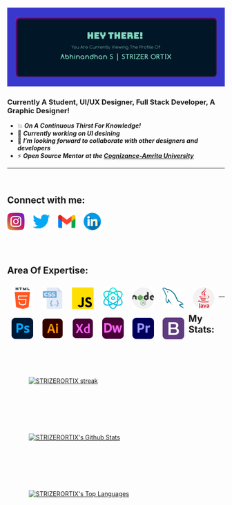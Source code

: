 ![](/assets/Profile%20Banner.png)

### Currently A Student, UI/UX Designer, Full Stack Developer, A Graphic Designer!

- 💥 <i><b>On A Continuous Thirst For Knowledge!</b></i>
- 🔮 <i><b>Currently working on UI desining</b></i>
- 📰 <i><b>I’m looking forward to collaborate with other designers and developers</b></i>
- ⚡ <i><b>Open Source Mentor at the [Cognizance-Amrita University][cognizance]  </b></i>

<hr>
<br>

## Connect with me:

[<img width="40px" style="margin-right:15px" src="assets/instagram.png" />][instagram]
[<img width="40px" style="margin-right:15px" src="assets/twitter.png" />][twitter]
[<img width="40px" style="margin-right:15px" src="assets/gmail.png" />][gmail]
[<img width="40px" style="margin-right:15px" src="assets/linkedin.png" />][Ln]

<br>

<br>

## Area Of Expertise:

<img align="left" alt="HTML5" width="50px" style="margin:10px"  src="assets/html-5.png" />
<img align="left" alt="CSS3" width="50px" style="margin:10px"  src="assets/css.png" />
<img align="left" alt="JavaScript" width="50px" style="margin:10px"  src="assets/js.png" />
<img align="left" alt="React" width="50px" style="margin:10px"  src="assets/reactjs.png" />
<img align="left" alt="Node.js" width="50px" style="margin:10px"  src="assets/nodejs.png" />
<img align="left" alt="MySQL" width="50px" style="margin:10px"  src="assets/mysql.png" />
<img align="left" alt="Java" width="50px" style="margin:10px"  src="assets/java.png" />
<img align="left" alt="photoshop" width="50px" style="margin:10px"  src="assets/photoshop.png" />
<img align="left" alt="illustrator" width="50px" style="margin:10px"  src="assets/illustrator.png" />
<img align="left" alt="xd" width="50px" style="margin:10px"  src="assets/xd.png" />
<img align="left" alt="Dreamweaver" width="50px" style="margin:10px"  src="assets/Dw.svg" />
<img align="left" alt="premeire pro" width="50px" style="margin:10px"  src="assets/premiere-pro.png" />
<img align="left" alt="Bootstrap" width="50px" style="margin:10px"  src="assets/bootstrap.png" />

<br>
<hr>

## My Stats:
<br>
<p>
    <a href="https://github.com/STRIZERORTIX/github-readme-streak-stats">
        <img style="margin:50px"  title="🔥 Get streak stats for your profile at git.io/streak-stats" alt="STRIZERORTIX streak" src="https://github-readme-streak-stats.herokuapp.com?user=STRIZERORTIX&theme=midnight-purple&hide_border=true&border=DD0404&ring=00DDCF&background=000000&stroke=00DDAA&fire=DD08DC&currStreakNum=DD0202"/>
    </a>
</p>
<p>
     <a href="https://github.com/STRIZERORTIX/github-readme-stats"><img alt="STRIZERORTIX's Github Stats" style="margin:50px"  src="https://github-readme-stats.vercel.app/api?username=STRIZERORTIX&show_icons=true&count_private=true&theme=react&hide_border=true&bg_color=0D1117" /></a>
</p>
<p>
    <a href="https://github.com/SubhamRaoniar28/github-readme-stats"><img alt="STRIZERORTIX's Top Languages" style="margin:50px" src="https://github-readme-stats.vercel.app/api/top-langs/?username=STRIZERORTIX&langs_count=5&theme=midnight-purple&hide_border=true/"></a>
</p>

<br>


[twitter]: https://twitter.com/Strizer_Ortix
[cognizance]: https://github.com/cognizance-amrita
[instagram]: https://www.instagram.com/strizer_ortix/
[devpost]: https://devpost.com/STRIZERORTIX?ref_content=user-portfolio&ref_feature=portfolio&ref_medium=global-nav
[Ln]: https://www.linkedin.com/in/strizerortix/
[gmail]: mailto:abhi.varadan@gmail.com
